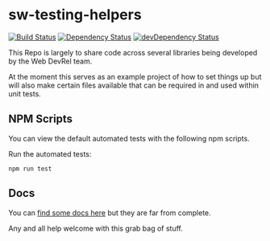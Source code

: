 # sw-testing-helpers

[![Build Status](https://travis-ci.org/GoogleChrome/sw-testing-helpers.svg?branch=master)](https://travis-ci.org/GoogleChrome/sw-testing-helpers) [![Dependency Status](https://david-dm.org/GoogleChrome/sw-testing-helpers.svg)](https://david-dm.org/GoogleChrome/sw-testing-helpers) [![devDependency Status](https://david-dm.org/GoogleChrome/sw-testing-helpers/dev-status.svg)](https://david-dm.org/GoogleChrome/sw-testing-helpers#info=devDependencies)

This Repo is largely to share code across several libraries being developed
by the Web DevRel team.

At the moment this serves as an example project of how to set things up
but will also make certain files available that can be required in and used
within unit tests.

## NPM Scripts

You can view the default automated tests with the following npm scripts.

Run the automated tests:

    npm run test

## Docs

You can [find some docs here](http://googlechrome.github.io/sw-testing-helpers/)
but they are far from complete.

Any and all help welcome with this grab bag of stuff.
